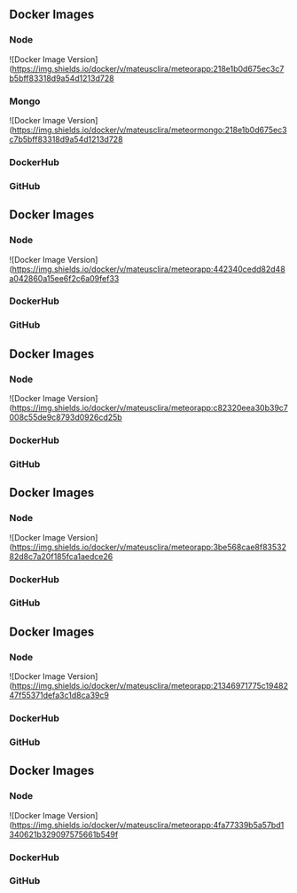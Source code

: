 ## Docker Images

### Node

![Docker Image Version](https://img.shields.io/docker/v/mateusclira/meteorapp:218e1b0d675ec3c7b5bff83318d9a54d1213d728

### Mongo

![Docker Image Version](https://img.shields.io/docker/v/mateusclira/meteormongo:218e1b0d675ec3c7b5bff83318d9a54d1213d728

### DockerHub

### GitHub

## Docker Images

### Node

![Docker Image Version](https://img.shields.io/docker/v/mateusclira/meteorapp:442340cedd82d48a042860a15ee6f2c6a09fef33

### DockerHub

### GitHub

## Docker Images

### Node

![Docker Image Version](https://img.shields.io/docker/v/mateusclira/meteorapp:c82320eea30b39c7008c55de9c8793d0926cd25b

### DockerHub

### GitHub

## Docker Images

### Node

![Docker Image Version](https://img.shields.io/docker/v/mateusclira/meteorapp:3be568cae8f8353282d8c7a20f185fca1aedce26

### DockerHub

### GitHub

## Docker Images

### Node

![Docker Image Version](https://img.shields.io/docker/v/mateusclira/meteorapp:21346971775c1948247f55371defa3c1d8ca39c9

### DockerHub

### GitHub

## Docker Images

### Node

![Docker Image Version](https://img.shields.io/docker/v/mateusclira/meteorapp:4fa77339b5a57bd1340621b329097575661b549f

### DockerHub

### GitHub


